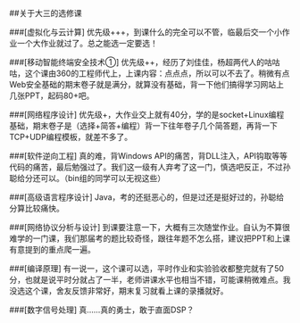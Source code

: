 ##关于大三的选修课

###[虚拟化与云计算]
优先级+++，到课什么的完全可以不管，临最后交一个小作业一个大作业就过了。总之能选一定要选！

###[移动智能终端安全技术①]
优先级++，经历了刘佳佳，杨超两代人的咕咕咕，这个课由360的工程师代上，上课内容：点点点，所以可以不去了。稍微有点Web安全基础的期末卷子就是满分，就算没有基础，背一下他们搞得学习网站上几张PPT，起码80+吧。

###[网络程序设计]
优先级+，大作业交上就有40分，学的是socket+Linux编程基础，期末卷子是（选择+简答+编程）背一下往年卷子几个简答题，再背一下TCP+UDP编程模板，就差不多了。

###[软件逆向工程]
真的难，背Windows API的痛苦，背DLL注入，API钩取等等代码的痛苦，最后勉强过了。我们这一级有人弃考了这一门，慎选吧反正，不过孙聪给分还可以。（bin组的同学可以无视这些）

###[高级语言程序设计]
Java，考的还挺恶心的，但是过还是挺好过的，孙聪给分算比较痛快。

###[网络协议分析与设计]
到课要注意一下，大概有三次随堂作业。自认为不算很难学的一门课，我们那届考的题比较奇怪，跟往年题不怎么搭，建议把PPT和上课有意提到的重点爬一遍。

###[编译原理]
有一说一，这个课可以选，平时作业和实验验收都整完就有了50分，也就是说平时分就占了一半，老师讲课水平也相当不错，可能课稍微难点。我没选这个课，舍友反馈非常好，期末复习就看上课的录播就好。

###[数字信号处理]
真……真的勇士，敢于直面DSP？